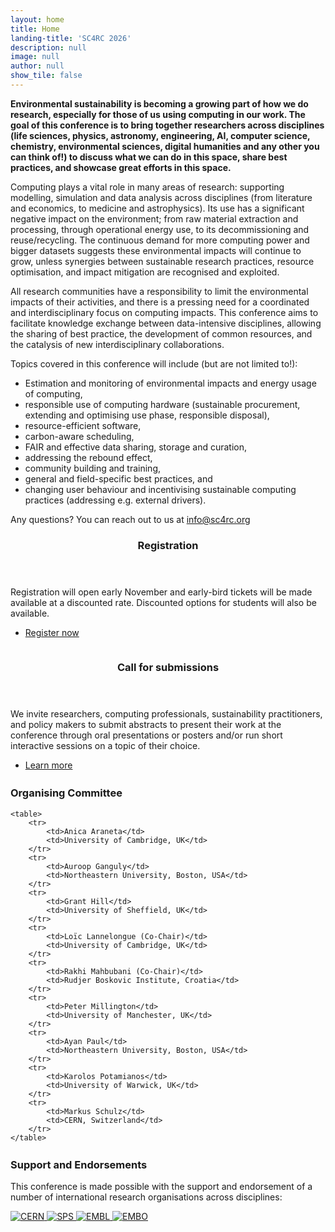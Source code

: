 ```yaml
---
layout: home
title: Home
landing-title: 'SC4RC 2026'
description: null
image: null
author: null
show_tile: false
---
```


__Environmental sustainability is becoming a growing part of how we do research, especially for those of us using computing in our work. The goal of this conference is to bring together researchers across disciplines (life sciences, physics, astronomy, engineering, AI, computer science, chemistry, environmental sciences, digital humanities and any other you can think of!) to discuss what we can do in this space, share best practices, and showcase great efforts in this space.__

Computing plays a vital role in many areas of research: supporting modelling, simulation and data analysis across disciplines (from literature and economics, to medicine and astrophysics). Its use has a significant negative impact on the environment; from raw material extraction and processing, through operational energy use, to its decommissioning and reuse/recycling.  The continuous demand for more computing power and bigger datasets suggests these environmental impacts will continue to grow, unless synergies between sustainable research practices, resource optimisation, and impact mitigation are recognised and exploited.

All research communities have a responsibility to limit the environmental impacts of their activities, and there is a pressing need for a coordinated and interdisciplinary focus on computing impacts. This conference aims to facilitate knowledge exchange between data-intensive disciplines, allowing the sharing of best practice, the development of common resources, and the catalysis of new interdisciplinary collaborations.

Topics covered in this conference will include (but are not limited to!):
- Estimation and monitoring of environmental impacts and energy usage of computing,
- responsible use of computing hardware (sustainable procurement, extending and optimising use phase, responsible disposal),
- resource-efficient software,
- carbon-aware scheduling,
- FAIR and effective data sharing, storage and curation,
- addressing the rebound effect,
- community building and training,
- general and field-specific best practices, and
- changing user behaviour and incentivising sustainable computing practices (addressing e.g. external drivers).

<div class="box">
	Any questions? You can reach out to us at <a href="mailto:info@sc4rc.org">info@sc4rc.org</a>
</div>

<!-- Spotlight sections -->
<section id="two" class="spotlights">
	<section>
		<a href="generic.html" class="image">
			<img src="{% link assets/images/pic08.jpg %}" alt="" data-position="center center" />
		</a>
		<div class="content">
			<div class="inner">
				<header class="major">
					<h3>Registration</h3>
				</header>
				<p>Registration will open early November and early-bird tickets will be made available at a discounted rate. Discounted options for students will also be available. </p>
				<ul class="actions">
					<li><a href="https://indico.cern.ch/event/1526482/page/38180-registration-info" class="button">Register now</a></li>
				</ul>
			</div>
		</div>
	</section>
	<section>
		<a href="generic.html" class="image">
			<img src="{% link assets/images/pic09.jpg %}" alt="" data-position="top center" />
		</a>
		<div class="content">
			<div class="inner">
				<header class="major">
					<h3>Call for submissions</h3>
				</header>
				<p>We invite researchers, computing professionals, sustainability practitioners, and policy makers to submit abstracts to present their work at the conference through oral presentations or posters and/or run short interactive sessions on a topic of their choice.</p>
				<ul class="actions">
					<li><a href="https://indico.cern.ch/event/1526482/abstracts/" class="button">Learn more</a></li>
				</ul>
			</div>
		</div>
	</section>
</section>

<p style="margin-bottom:.7cm;"></p>

<div class="box" style="margin-bottom:.7cm;">
	<h3>Organising Committee</h3>

	<table>
        <tr>
            <td>Anica Araneta</td>
            <td>University of Cambridge, UK</td>
        </tr>
        <tr>
            <td>Auroop Ganguly</td>
            <td>Northeastern University, Boston, USA</td>
        </tr>
        <tr>
            <td>Grant Hill</td>
            <td>University of Sheffield, UK</td>
        </tr>
        <tr>
            <td>Loïc Lannelongue (Co-Chair)</td>
            <td>University of Cambridge, UK</td>
        </tr>
        <tr>
            <td>Rakhi Mahbubani (Co-Chair)</td>
            <td>Rudjer Boskovic Institute, Croatia</td>
        </tr>
        <tr>
            <td>Peter Millington</td>
            <td>University of Manchester, UK</td>
        </tr>
        <tr>
            <td>Ayan Paul</td>
            <td>Northeastern University, Boston, USA</td>
        </tr>
        <tr>
            <td>Karolos Potamianos</td>
            <td>University of Warwick, UK</td>
        </tr>
        <tr>
            <td>Markus Schulz</td>
            <td>CERN, Switzerland</td>
        </tr>
    </table>
</div>

<!-- Partner logos -->
<div class="box">
  <h3>Support and Endorsements</h3>
  <p>
    This conference is made possible with the support and endorsement of a number of international research organisations across disciplines:
  </p>

  <div class="logo-row">
    <a href="https://home.cern/" target="_blank" rel="noopener">
      <img src="{% link assets/images/cern-logo.png %}" alt="CERN" />
    </a>
    <a href="http://sps.ch/" target="_blank" rel="noopener">
      <img src="{% link assets/images/sps-logo.png %}" alt="SPS" />
    </a>
    <!-- <a href="https://wellcome.org/" target="_blank" rel="noopener">
      <img src="{% link assets/images/wellcome-logo-white.png %}" alt="Wellcome" />
    </a> -->
    <a href="https://www.embl.org/" target="_blank" rel="noopener">
      <img src="{% link assets/images/embl-logo.png %}" alt="EMBL" />
    </a>
    <a href="http://embo.org/" target="_blank" rel="noopener">
      <img src="{% link assets/images/embo-logo.png %}" alt="EMBO" />
    </a>
  </div>
</div>

<!-- <div class="content">
	<ul class="actions">
		<li><a href="https://indico.cern.ch/event/1526482/" class="button">More info on the Event page</a></li>
	</ul>
</div> -->